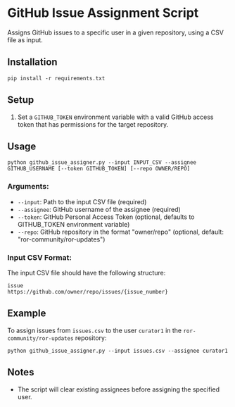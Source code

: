 # GitHub Issue Assignment Script

Assigns GitHub issues to a specific user in a given repository, using a CSV file as input.

## Installation

```
pip install -r requirements.txt
```

## Setup

1. Set a `GITHUB_TOKEN` environment variable with a valid GitHub access token that has permissions for the target repository.

## Usage

```
python github_issue_assigner.py --input INPUT_CSV --assignee GITHUB_USERNAME [--token GITHUB_TOKEN] [--repo OWNER/REPO]
```

### Arguments:

- `--input`: Path to the input CSV file (required)
- `--assignee`: GitHub username of the assignee (required)
- `--token`: GitHub Personal Access Token (optional, defaults to GITHUB_TOKEN environment variable)
- `--repo`: GitHub repository in the format "owner/repo" (optional, default: "ror-community/ror-updates")

### Input CSV Format:

The input CSV file should have the following structure:

```
issue
https://github.com/owner/repo/issues/{issue_number}
```

## Example

To assign issues from `issues.csv` to the user `curator1` in the `ror-community/ror-updates` repository:

```
python github_issue_assigner.py --input issues.csv --assignee curator1
```

## Notes

- The script will clear existing assignees before assigning the specified user.